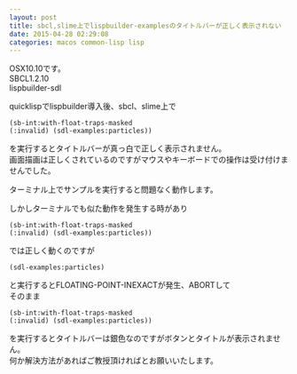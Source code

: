 ```yaml
---
layout: post
title: sbcl,slime上でlispbuilder-examplesのタイトルバーが正しく表示されない
date: 2015-04-28 02:29:08
categories: macos common-lisp lisp
---
```

<p>OSX10.10です。<br>
 SBCL1.2.10<br>
 lispbuilder-sdl</p>

<p>quicklispでlispbuilder導入後、sbcl、slime上で</p>

<pre><code>(sb-int:with-float-traps-masked
(:invalid) (sdl-examples:particles))
</code></pre>

<p>を実行するとタイトルバーが真っ白で正しく表示されません。<br>
画面描画は正しくされているのですがマウスやキーボードでの操作は受け付けませんでした。</p>

<p>ターミナル上でサンプルを実行すると問題なく動作します。</p>

<p>しかしターミナルでも似た動作を発生する時があり</p>

<pre><code>(sb-int:with-float-traps-masked
(:invalid) (sdl-examples:particles))
</code></pre>

<p>では正しく動くのですが</p>

<pre><code>(sdl-examples:particles)
</code></pre>

<p>と実行するとFLOATING-POINT-INEXACTが発生、ABORTして<br>
そのまま</p>

<pre><code>(sb-int:with-float-traps-masked
(:invalid) (sdl-examples:particles))
</code></pre>

<p>を実行するとタイトルバーは銀色なのですがボタンとタイトルが表示されません。<br>
 何か解決方法があればご教授頂ければとお願いいたします。</p>
